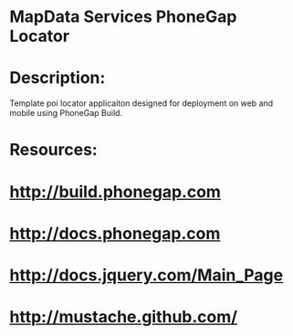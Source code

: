 MapData Services PhoneGap Locator
=================================

Description:
============
Template poi locator applicaiton designed for deployment on web and mobile using PhoneGap Build.

Resources:
==========
http://build.phonegap.com
==========
http://docs.phonegap.com
==========
http://docs.jquery.com/Main_Page
==========
http://mustache.github.com/
==========
